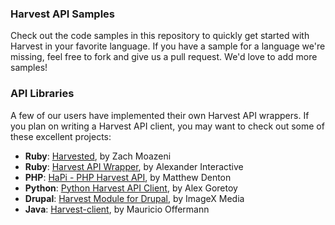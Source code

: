 ### Harvest API Samples

Check out the code samples in this repository to quickly get started with Harvest in your favorite language. If you have a sample for a language we're missing, feel free to fork and give us a pull request. We'd love to add more samples!

### API Libraries

A few of our users have implemented their own Harvest API wrappers. If you plan on writing a Harvest API client, you may want to check out some of these excellent projects:

* **Ruby**: [Harvested](http://github.com/zmoazeni/harvested), by Zach Moazeni
* **Ruby**: [Harvest API Wrapper](http://github.com/aiaio/harvest/tree/master/lib), by Alexander Interactive
* **PHP**: [HaPi - PHP Harvest API](http://labs.mdbitz.com/harvest-api/), by Matthew Denton
* **Python**: [Python Harvest API Client](https://github.com/lionheart/python-harvest), by Alex Goretoy
* **Drupal**: [Harvest Module for Drupal](http://drupal.org/project/harvest), by ImageX Media
* **Java**: [Harvest-client](http://github.com/moffermann/harvest-client), by Mauricio Offermann